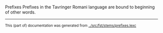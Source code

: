 Prefixes
Prefixes in the Tavringer Romani language are bound to beginning of other words.



* * *
<small>This (part of) documentation was generated from [../src/fst/stems/prefixes.lexc](http://github.com/giellalt/lang-rmu/blob/main/../src/fst/stems/prefixes.lexc)</small>